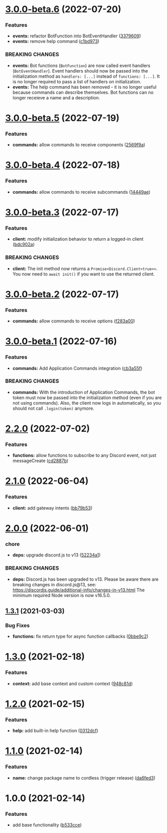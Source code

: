 # [3.0.0-beta.6](https://github.com/TomerRon/cordless/compare/v3.0.0-beta.5...v3.0.0-beta.6) (2022-07-20)


### Features

* **events:** refactor BotFunction into BotEventHandler ([3379609](https://github.com/TomerRon/cordless/commit/33796097fa9c95e4ed6d8102410f90faeb3b2795))
* **events:** remove help command ([c1bd973](https://github.com/TomerRon/cordless/commit/c1bd973ea0706b3d4a69983a305bb993ec1784f6))


### BREAKING CHANGES

* **events:** Bot functions (`BotFunction`) are now called event handlers (`BotEventHandler`).
Event handlers should now  be passed into the initialization method as `handlers: [...]` instead of `functions: [...]`.
It is no longer required to pass a list of handlers on initialization.
* **events:** The help command has been removed - it is no longer useful because commands can describe themselves.
Bot functions can no longer receieve a name and a description.

# [3.0.0-beta.5](https://github.com/TomerRon/cordless/compare/v3.0.0-beta.4...v3.0.0-beta.5) (2022-07-19)


### Features

* **commands:** allow commands to receive components ([2569f9a](https://github.com/TomerRon/cordless/commit/2569f9a184e9f05a7a72889c29d160a843a57fb4))

# [3.0.0-beta.4](https://github.com/TomerRon/cordless/compare/v3.0.0-beta.3...v3.0.0-beta.4) (2022-07-18)


### Features

* **commands:** allow commands to receive subcommands ([14449ae](https://github.com/TomerRon/cordless/commit/14449aee71eda44a922c0b26ee00b5632bfa87de))

# [3.0.0-beta.3](https://github.com/TomerRon/cordless/compare/v3.0.0-beta.2...v3.0.0-beta.3) (2022-07-17)


### Features

* **client:** modify initialization behavior to return a logged-in client ([bdc902a](https://github.com/TomerRon/cordless/commit/bdc902a3c222dd7c98ae2f811976270f387f4980))


### BREAKING CHANGES

* **client:** The init method now returns a `Promise<Discord.Client<true>>`. You now need to `await init()` if you want to use the returned client.

# [3.0.0-beta.2](https://github.com/TomerRon/cordless/compare/v3.0.0-beta.1...v3.0.0-beta.2) (2022-07-17)


### Features

* **commands:** allow commands to receive options ([f283a00](https://github.com/TomerRon/cordless/commit/f283a00e989a1673d4731893373fcae9e3b7e70c))

# [3.0.0-beta.1](https://github.com/TomerRon/cordless/compare/v2.2.0...v3.0.0-beta.1) (2022-07-16)


### Features

* **commands:** Add Application Commands integration ([cb3a55f](https://github.com/TomerRon/cordless/commit/cb3a55fdc27bf4068172eb01190c6ed4884d72b2))


### BREAKING CHANGES

* **commands:** With the introduction of Application Commands, the bot token must now be passed into the initialization method (even if you are not using commands).
Also, the client now logs in automatically, so you should not call `.login(token)` anymore.

# [2.2.0](https://github.com/TomerRon/cordless/compare/v2.1.0...v2.2.0) (2022-07-02)


### Features

* **functions:** allow functions to subscribe to any Discord event, not just messageCreate ([cd2887b](https://github.com/TomerRon/cordless/commit/cd2887b1cd192af137e3d6edb25baa3e7a186586))

# [2.1.0](https://github.com/TomerRon/cordless/compare/v2.0.0...v2.1.0) (2022-06-04)


### Features

* **client:** add gateway intents ([bb79b53](https://github.com/TomerRon/cordless/commit/bb79b53f15bdb5339b1e6f279036adf425b6b1f0))

# [2.0.0](https://github.com/TomerRon/cordless/compare/v1.3.1...v2.0.0) (2022-06-01)


### chore

* **deps:** upgrade discord.js to v13 ([52234a1](https://github.com/TomerRon/cordless/commit/52234a19b3551208ef4d74f53968467f618b5f97))


### BREAKING CHANGES

* **deps:** Discord.js has been upgraded to v13.
Please be aware there are breaking changes in discord.js@13, see: https://discordjs.guide/additional-info/changes-in-v13.html
The minimum required Node version is now v16.5.0.

## [1.3.1](https://github.com/TomerRon/cordless/compare/v1.3.0...v1.3.1) (2021-03-03)


### Bug Fixes

* **functions:** fix return type for async function callbacks ([0bbe9c2](https://github.com/TomerRon/cordless/commit/0bbe9c2a93430696ffba9929c8a37337e399e319))

# [1.3.0](https://github.com/TomerRon/cordless/compare/v1.2.0...v1.3.0) (2021-02-18)


### Features

* **context:** add base context and custom context ([948c81d](https://github.com/TomerRon/cordless/commit/948c81dad39ebe3847462ac438116d130153c13a))

# [1.2.0](https://github.com/TomerRon/cordless/compare/v1.1.0...v1.2.0) (2021-02-15)


### Features

* **help:** add built-in help function ([0312dcf](https://github.com/TomerRon/cordless/commit/0312dcf7e4110e5f13346726beaca45f9030a11b))

# [1.1.0](https://github.com/TomerRon/cordless/compare/v1.0.0...v1.1.0) (2021-02-14)


### Features

* **name:** change package name to cordless (trigger release) ([da6fed3](https://github.com/TomerRon/cordless/commit/da6fed3e27a264a353076f83481c5e80b184e6ec))

# 1.0.0 (2021-02-14)


### Features

* add base functionality ([b533cce](https://github.com/TomerRon/cordless/commit/b533cce2933d7687b03ed635e0717b4a4722512c))
